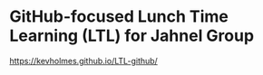 # GitHub-focused Lunch Time Learning (LTL) for Jahnel Group

<https://kevholmes.github.io/LTL-github/>
